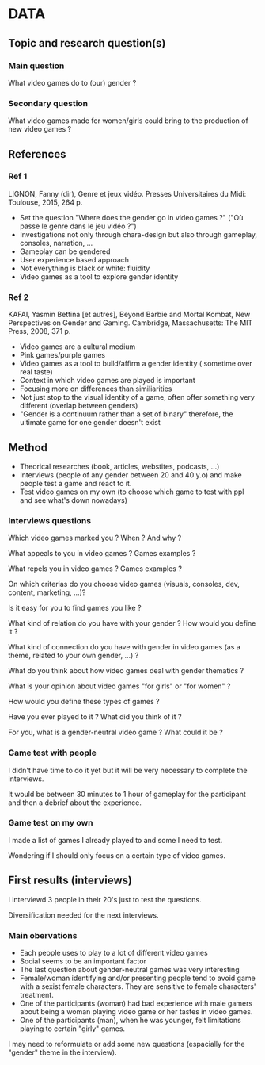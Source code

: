 # DATA

## Topic and research question(s)

### Main question

What video games do to (our) gender ?

### Secondary question

What video games made for women/girls could bring to
the production of new video games ?

## References

### Ref 1

LIGNON, Fanny (dir), Genre et jeux vidéo. Presses Universitaires du Midi: Toulouse, 2015, 264 p.

- Set the question "Where does the gender go in video games ?" ("Où passe le genre dans le jeu vidéo ?")
- Investigations not only through chara-design but also through gameplay, consoles, narration, ...
- Gameplay can be gendered
- User experience based approach
- Not everything is black or white: fluidity
- Video games as a tool to explore gender identity

### Ref 2

KAFAI, Yasmin Bettina [et autres], Beyond Barbie and Mortal Kombat, New Perspectives on Gender and Gaming. Cambridge, Massachusetts: The MIT Press, 2008, 371 p.

- Video games are a cultural medium
- Pink games/purple games
- Video games as a tool to build/affirm a gender identity ( sometime over real taste)
- Context in which video games are played is important
- Focusing more on differences than similiarities
- Not just stop to the visual identity of a game, often offer something very different (overlap between genders)
- "Gender is a continuum rather than a set of binary" therefore, the ultimate game for one gender doesn't exist

## Method

- Theorical researches (book, articles, webstites, podcasts, ...)
- Interviews (people of any gender between 20 and 40 y.o) and make people test a game and react to it.
- Test video games on my own (to choose which game to test with ppl and see what's down nowadays)

### Interviews questions

Which video games marked you ? When ? And why ?

What appeals to you in video games ? Games examples ?

What repels you in video games ? Games examples ?

On which criterias do you choose video games (visuals, consoles, dev, content, marketing, ...)?

Is it easy for you to find games you like ?

What kind of relation do you have with your gender ? How would you define it ?

What kind of connection do you have with gender in video games (as a theme, related to your own gender, …) ?

What do you think about how video games deal with gender thematics ?

What is your opinion about video games "for girls" or "for women" ?

How would you define these types of games ?

Have you ever played to it ? What did you think of it ?

For you, what is a gender-neutral video game ? What could it be ?

### Game test with people

I didn't have time to do it yet but it will be very necessary to complete the interviews.

It would be between 30 minutes to 1 hour of gameplay for the participant and then a debrief about the experience.

### Game test on my own

I made a list of games I already played to and some I need to test.

Wondering if I should only focus on a certain type of video games.

## First results (interviews)

I interviewd 3 people in their 20's just to test the questions.

Diversification needed for the next interviews.

### Main obervations

- Each people uses to play to a lot of different video games
- Social seems to be an important factor
- The last question about gender-neutral games was very interesting
- Female/woman identifying and/or presenting people tend to avoid game with a sexist female characters. They are sensitive to female characters' treatment.
- One of the participants (woman) had bad experience with male gamers about being a woman playing video game or her tastes in video games.
- One of the participants (man), when he was younger, felt limitations playing to certain "girly" games.

I may need to reformulate or add some new questions (espacially for the "gender" theme in the interview).
